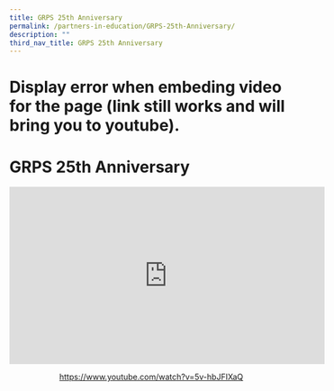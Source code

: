 ```yaml
---
title: GRPS 25th Anniversary
permalink: /partners-in-education/GRPS-25th-Anniversary/
description: ""
third_nav_title: GRPS 25th Anniversary
---
```

# Display error when embeding video for the page (link still works and will bring you to youtube). 
# GRPS 25th Anniversary
<p style="text-align: center;"><iframe width="560" height="315" src="https://www.youtube.com/embed/5v-hbJFIXaQ" title="YouTube video player" frameborder="0" allow="accelerometer; autoplay; clipboard-write; encrypted-media; gyroscope; picture-in-picture" allowfullscreen></iframe></p>

<p style="text-align: center;"><a href="https://www.youtube.com/watch?v=5v-hbJFIXaQ">https://www.youtube.com/watch?v=5v-hbJFIXaQ</a></p>